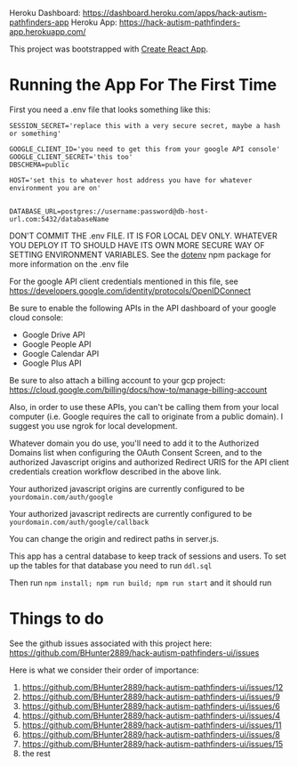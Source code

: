 Heroku Dashboard: https://dashboard.heroku.com/apps/hack-autism-pathfinders-app
Heroku App: https://hack-autism-pathfinders-app.herokuapp.com/

This project was bootstrapped with [Create React App](https://github.com/facebook/create-react-app).

# Running the App For The First Time
First you need a .env file that looks something like this:
```
SESSION_SECRET='replace this with a very secure secret, maybe a hash or something'

GOOGLE_CLIENT_ID='you need to get this from your google API console'
GOOGLE_CLIENT_SECRET='this too'
DBSCHEMA=public

HOST='set this to whatever host address you have for whatever environment you are on'


DATABASE_URL=postgres://username:password@db-host-url.com:5432/databaseName
```
DON'T COMMIT THE .env FILE. IT IS FOR LOCAL DEV ONLY. WHATEVER YOU DEPLOY IT TO SHOULD HAVE ITS OWN MORE SECURE WAY OF SETTING ENVIRONMENT VARIABLES. See the [dotenv](https://www.npmjs.com/package/dotenv) npm package for more information on the .env file

For the google API client credentials mentioned in this file, see https://developers.google.com/identity/protocols/OpenIDConnect

Be sure to enable the following APIs in the API dashboard of your google cloud console:
 - Google Drive API
 - Google People API
 - Google Calendar API
 - Google Plus API
 
Be sure to also attach a billing account to your gcp project: https://cloud.google.com/billing/docs/how-to/manage-billing-account

Also, in order to use these APIs, you can't be calling them from your local computer (i.e. Google requires the call to originate from a public domain). I suggest you use ngrok for local development.

Whatever domain you do use, you'll need to add it to the Authorized Domains list when configuring the OAuth Consent Screen, and to the authorized Javascript origins and authorized Redirect URIS for the API client credentials creation workflow described in the above link.

Your authorized javascript origins are currently configured to be `yourdomain.com/auth/google`

Your authorized javascript redirects are currently configured to be `yourdomain.com/auth/google/callback`

You can change the origin and redirect paths in server.js.

This app has a central database to keep track of sessions and users. To set up the tables for that database you need to run `ddl.sql`

Then run `npm install; npm run build; npm run start` and it should run

# Things to do

See the github issues associated with this project here: https://github.com/BHunter2889/hack-autism-pathfinders-ui/issues

Here is what we consider their order of importance:
 1. https://github.com/BHunter2889/hack-autism-pathfinders-ui/issues/12
 1. https://github.com/BHunter2889/hack-autism-pathfinders-ui/issues/9
 1. https://github.com/BHunter2889/hack-autism-pathfinders-ui/issues/6
 1. https://github.com/BHunter2889/hack-autism-pathfinders-ui/issues/4
 1. https://github.com/BHunter2889/hack-autism-pathfinders-ui/issues/11
 1. https://github.com/BHunter2889/hack-autism-pathfinders-ui/issues/8
 1. https://github.com/BHunter2889/hack-autism-pathfinders-ui/issues/15
 1. the rest
